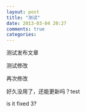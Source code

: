 ```yaml
---
layout: post
title: "测试"
date: 2013-03-04 20:27
comments: true
categories: 
---
```


测试发布文章

测试修改

再次修改

好久没用了，还能更新吗？test

is it fixed 3?